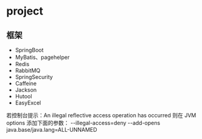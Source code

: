 # project

## 框架
- SpringBoot
- MyBatis、pagehelper
- Redis
- RabbitMQ
- SpringSecurity
- Caffeine
- Jackson
- Hutool
- EasyExcel


若控制台提示：An illegal reflective access operation has occurred
则在 JVM options 添加下面的参数： --illegal-access=deny --add-opens java.base/java.lang=ALL-UNNAMED